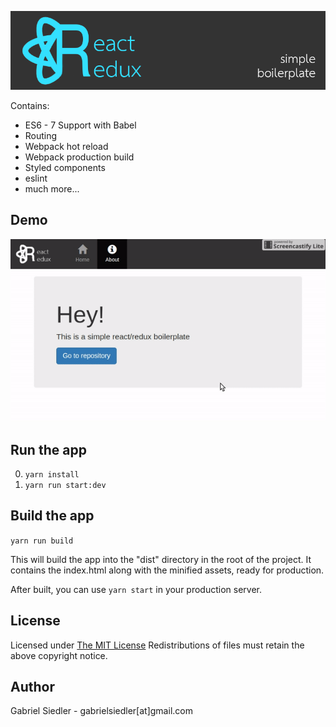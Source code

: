 ![Logo](docs/logo.png)

Contains:

* ES6 - 7 Support with Babel
* Routing
* Webpack hot reload
* Webpack production build
* Styled components
* eslint
* much more...

## Demo

![Logo](docs/demov2.gif)

## Run the app

0. ```yarn install```
0. ```yarn run start:dev```

## Build the app
```yarn run build```

This will build the app into the "dist" directory in the root of the project. It contains the index.html along with the minified assets, ready for production.

After built, you can use ```yarn start``` in your production server.

## License

Licensed under <a href="http://siedler.mit-license.org/">The MIT License</a>
Redistributions of files must retain the above copyright notice.

## Author

Gabriel Siedler - gabrielsiedler[at]gmail.com

